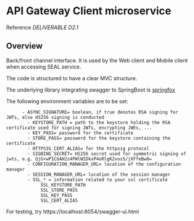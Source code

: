# API Gateway Client microservice

Reference *DELIVERABLE D2.1*

## Overview  

Back/front channel interface. It is used by the Web client and Mobile client when accessing SEAL service.

The code is structured to have a clear MVC structure.

The underlying library integrating swagger to SpringBoot is [springfox](https://github.com/springfox/springfox)

The following environment variables are to be set:

          - ASYNC_SIGNATURE= boolean, if true denotes RSA signing for JWTs, else HS256 signing is conducted
			- KEYSTORE_PATH = path to the keystore holding the RSA certificate used for signing JWTs, encrypting JWEs, ...
			- KEY_PASS= password for the certificate
			- STORE_PASS= password for the keystore containing the certificate
			- HTTPSIG_CERT_ALIAS= for the httpsig protocol
			- SIGNING_SECRET= HS256 secret used for symmetric signing of jwts, e.g. QjG+wP1CbAH2z4PWlWIDkxP4oRlgK2vos5/jXFfeBw8=
			- CONFIGURATION_MANAGER_URL= location of the configuration manager
			- SESSION_MANAGER_URL= location of the session manager
			- SSL_* = information related to your ssl certificate
				 SSL_KEYSTORE_PATH
            	 SSL_STORE_PASS
            	 SSL_KEY_PASS
            	 SSL_CERT_ALIAS
            
 

For testing, try https://localhost:8054/swagger-ui.html  

